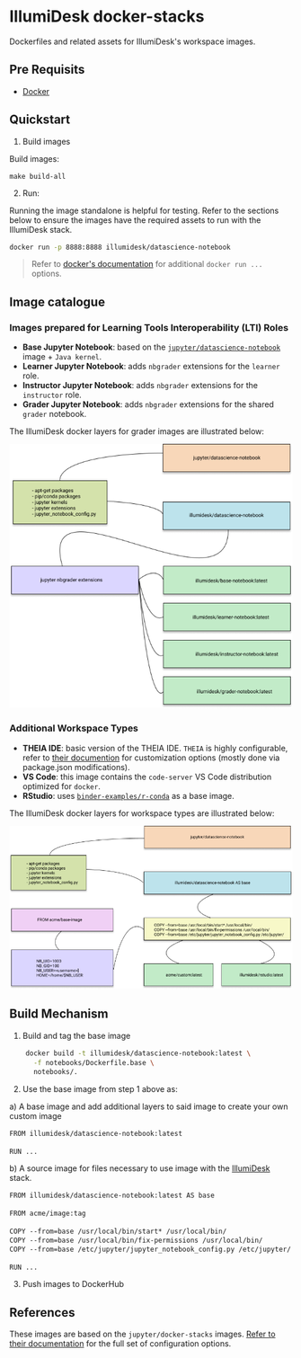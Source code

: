 # IllumiDesk docker-stacks

Dockerfiles and related assets for IllumiDesk's workspace images.

## Pre Requisits

- [Docker](https://docs.docker.com/get-docker/)

## Quickstart

1. Build images

Build images:

```
make build-all
```

2. Run:

Running the image standalone is helpful for testing. Refer to the sections below to ensure the images have the required assets to run with the IllumiDesk stack.

```bash
docker run -p 8888:8888 illumidesk/datascience-notebook
```

> Refer to [docker's documentation](https://docs.docker.com/engine/reference/run/) for additional `docker run ...` options.

## Image catalogue

### Images prepared for Learning Tools Interoperability (LTI) Roles

- **Base Jupyter Notebook**: based on the [`jupyter/datascience-notebook`](https://github.com/jupyter/docker-stacks/tree/master/datascience-notebook) image + `Java kernel`.
- **Learner Jupyter Notebook**: adds `nbgrader` extensions for the `learner` role.
- **Instructor Jupyter Notebook**: adds `nbgrader` extensions for the `instructor` role.
- **Grader Jupyter Notebook**: adds `nbgrader` extensions for the shared `grader` notebook.

The IllumiDesk docker layers for grader images are illustrated below:

![Jupyter notebook grader images](/img/grader_images.png)

### Additional Workspace Types

- **THEIA IDE**: basic version of the THEIA IDE. `THEIA` is highly configurable, refer to [their documention](https://github.com/eclipse-theia/theia#documentation) for customization options (mostly done via package.json modifications).
- **VS Code**: this image contains the `code-server` VS Code distribution optimized for `docker`.
- **RStudio**: uses [`binder-examples/r-conda`](https://github.com/binder-examples/r-conda) as a base image.

The IllumiDesk docker layers for workspace types are illustrated below:

![Jupyter notebook workspace images](/img/workspace_images.png)

## Build Mechanism

1. Build and tag the base image

```bash
    docker build -t illumidesk/datascience-notebook:latest \
      -f notebooks/Dockerfile.base \
      notebooks/.
```

2. Use the base image from step 1 above as:

  a) A base image and add additional layers to said image to create your own custom image

```
FROM illumidesk/datascience-notebook:latest

RUN ...
```

  b) A source image for files necessary to use image with the [IllumiDesk](https://github.com/IllumiDesk/illumidesk) stack.

```
FROM illumidesk/datascience-notebook:latest AS base

FROM acme/image:tag

COPY --from=base /usr/local/bin/start* /usr/local/bin/
COPY --from=base /usr/local/bin/fix-permissions /usr/local/bin/
COPY --from=base /etc/jupyter/jupyter_notebook_config.py /etc/jupyter/

RUN ...
```

3. Push images to DockerHub

## References

These images are based on the `jupyter/docker-stacks` images. [Refer to their documentation](https://jupyter-docker-stacks.readthedocs.io/en/latest/) for the full set of configuration options.
